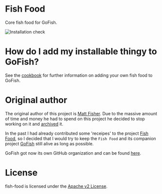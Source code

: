 # Fish Food

Core fish food for GoFish.

![Installation check](https://github.com/tinned-fish/fish-food/actions/workflows/install-fish-food.yml/badge.svg)

# How do I add my installable thingy to GoFish?

See the [cookbook](https://gofish.dev/#cookbook) for further information on adding your own fish food to GoFish.

# Original author

The original author of this project is [Matt Fisher](mailto:matt.fisher@fishworks.io).
Due to the massive amount of time and money he had to spend on this project he decided to stop working on it and [archived](https://github.com/fishworks/fish-food) it.

In the past I had already contributed some 'receipes' to the project [Fish Food](https://github.com/fishworks/fish-food), so I decided that I would try to keep the `Fish Food` and its companion project [GoFish](https://github.com/fishworks/gofish) still alive as long as possible.

GoFish got now its own GitHub organization and can be found [here](https://github.com/tinned-fish).

# License

fish-food is licensed under the [Apache v2 License](LICENSE).
